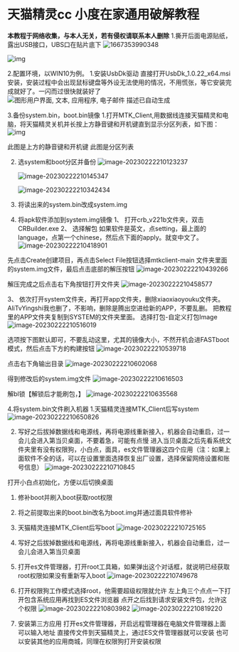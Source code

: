 # 天猫精灵cc  小度在家通用破解教程

**本教程于网络收集，与本人无关，若有侵权请联系本人删除**
1.撕开后面电源贴纸，露出USB接口，UBS口在贴片底下
![1667353990348](README.assets/clip_image002-1677070978770-15.jpg)

![img](README.assets/clip_image002-1677070762344-2-1677070981918-17.jpg)

2.配置环境，以WIN10为例。
1.安装UsbDk驱动
直接打开UsbDk_1.0.22_x64.msi安装，安装过程中会出现鼠标键盘等外设无法使用的情况，不用慌张，等它安装完成就好了。一闪而过很快就装好了
 ![图形用户界面, 文本, 应用程序, 电子邮件  描述已自动生成](README.assets/clip_image002-1677070774350-4-1677070984541-19.jpg)

3.备份system.bin，boot.bin镜像
1.打开MTK_Client,用数据线连接天猫精灵和电脑，将天猫精灵关机并长按上方静音键和开机键直到显示分区列表，如下图：
![img](README.assets/clip_image002-1677070786288-6-1677070986910-21.jpg)

 此图是上方的静音键和开机键
此图是分区列表

2. 选system和boot分区并备份 
   ![image-20230222210123237](README.assets\image-20230222210123237-1677070946993-13.png)

   ![image-20230222210145347](README.assets\image-20230222210145347.png)

   ![image-20230222210342434](README.assets/image-20230222210342434.png)

3.	将读出来的system.bin改成system.img
4.	将apk软件添加到system.img镜像
1、	打开crb_v221b文件夹，双击CRBuilder.exe
2、	选择解包
如果软件是英文，点setting，最上面的language，点第一个chinese，然后点下面的apply。就变中文了。
 ![image-20230222210418901](README.assets/image-20230222210418901.png)

先点击Create创建项目，再点击Select File按钮选择mtkclient-main 文件夹里面的system.img文件，最后点击底部的解压按钮
 ![image-20230222210439266](README.assets/image-20230222210439266.png)

解压完成之后点击右下角按钮打开文件夹
 ![image-20230222210458577](README.assets/image-20230222210458577.png)

3、	依次打开system文件夹，再打开app文件夹，删除xiaoxiaoyouku文件夹。AliTvYingshi我也删了，不影响，删除是腾出空进给新的APP，不要乱删。
把教程里的APP文件夹复制到SYSTEM的文件夹里面。
选择打包-自定义打包Image
 ![image-20230222210516019](README.assets/image-20230222210516019.png)

选项按下图默认即可，不要乱动这里，尤其的镜像大小，不然开机会进FASTboot模式，然后点击下方的构建按钮
 ![image-20230222210539718](README.assets/image-20230222210539718.png)

点击右下角输出目录
 ![image-20230222210602068](README.assets/image-20230222210602068.png)

得到修改后的system.img文件
 ![image-20230222210616503](README.assets/image-20230222210616503.png)

解bl锁【解锁后才能刷包，】
 ![image-20230222210635568](README.assets/image-20230222210635568.png)

4.将system.bin文件刷入机器
1.天猫精灵连接MTK_Client后写system
 ![image-20230222210650826](README.assets/image-20230222210650826.png)

2.	写好之后拔掉数据线和电源线，再将电源线重新接入，机器会自动重启，过一会儿会进入第当贝桌面，不要着急，可能有点慢
进入当贝桌面之后先看系统文件夹里有没有权限狗，小白点，面具，es文件管理器这四个应用（注：如果上面软件不全的话，可以在设置里面选择恢复出厂设置，选择保留网络设置和账号信息）
 ![image-20230222210710845](README.assets/image-20230222210710845.png)

打开小白点初始化，方便以后切换桌面
 1. 修补boot并刷入boot获取root权限
 2. 将之前提取出来的boot.bin改名为boot.img并通过面具软件修补
 3. 天猫精灵连接MTK_Client后写boot
 ![image-20230222210725165](README.assets/image-20230222210725165.png)

 4. 写好之后拔掉数据线和电源线，再将电源线重新接入，机器会自动重启，过一会儿会进入第当贝桌面
 5. 打开es文件管理器，打开root工具箱，如果弹出这个对话框，就说明已经获取root权限如果没有重新写入boot
 ![image-20230222210749678](README.assets/image-20230222210749678.png)

 6. 打开权限狗工作模式选择root，他需要超级权限就允许
左上角三个点点一下打开包含系统应用再找到ES文件浏览器 
点开之后找到请求安装文件包，允许这个权限
 ![image-20230222210803982](README.assets/image-20230222210803982.png)
![image-20230222210819220](README.assets/image-20230222210819220.png)

 7. 安装第三方应用
打开es文件管理器，开启远程管理器在电脑文件管理器上面可以输入地址
直接传文件到天猫精灵上，通过ES文件管理器就可以安装
也可以安装其他的应用商城，同理在权限狗打开安装权限